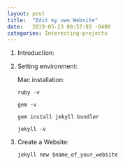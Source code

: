 ```yaml
---
layout: post
title:  "Edit my own Website"
date:   2019-05-23 08:57:03 -0400
categories: Interesting-projects
---
```


1. Introduction:

2. Setting environment:

    Mac installation:

    `ruby -v`

    `gem -v`

    `gem install jekyll bundler`

    `jekyll -v`

3. Create a Website:

    `jekyll new $name_of_your_website`

